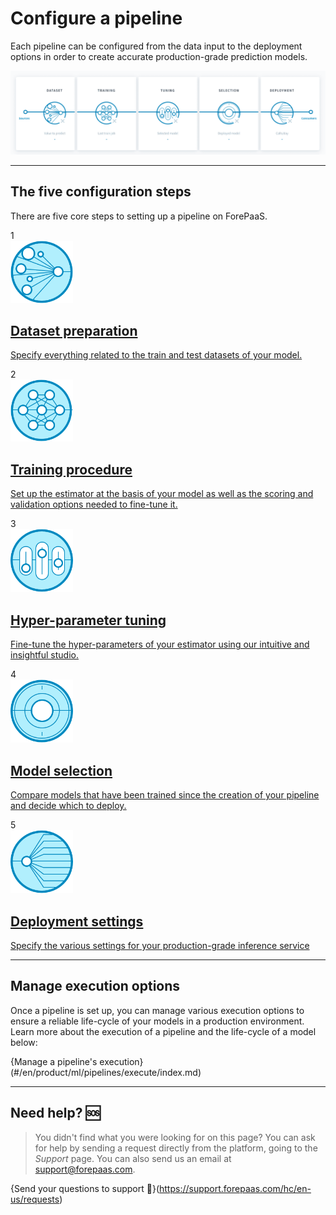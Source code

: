 # Configure a pipeline

Each pipeline can be configured from the data input to the deployment options in order to create accurate production-grade prediction models. 

![machinelearning](picts/pipeline-main-page-zoomed.png)

---
## The five configuration steps

There are five core steps to setting up a pipeline on ForePaaS.


<div class="Project-step">
   <div class="step">1</div>
   <a class="landing-link" href="#/en/product/ml/pipelines/configure/dataset/index.md">
      <img data-no-zoom src="en/product/ml/picts/dataset-icon.png" alt="Dataset" style="width:100px;height:auto;"/>
      <div class="text">
         <h2>Dataset preparation</h2>
         <p>Specify everything related to the train and test datasets of your model.</p>
      </div>
   </a>
</div>
<div class="Project-step">
   <div class="step">2</div>
   <a class="landing-link" href="#/en/product/ml/pipelines/configure/training/index.md">
      <img data-no-zoom src="en/product/ml/picts/training-icon.png" alt="Training" style="width:100px;height:auto;"/>
      <div class="text">
         <h2>Training procedure</h2>
         <p>Set up the estimator at the basis of your model as well as the scoring and validation options needed to fine-tune it.</p>
      </div>
   </a>
</div>
<div class="Project-step">
   <div class="step">3</div>
   <a class="landing-link" href="#/en/product/ml/pipelines/configure/tuning/index.md">
      <img data-no-zoom src="en/product/ml/picts/tuning-icon.png" alt="Tuning" style="width:100px;height:auto;"/>
      <div class="text">
         <h2>Hyper-parameter tuning</h2>
         <p>Fine-tune the hyper-parameters of your estimator using our intuitive and insightful studio.</p>
      </div>
   </a>
</div>
<div class="Project-step">
   <div class="step">4</div>
   <a class="landing-link" href="#/en/product/ml/pipelines/configure/validation/index.md">
      <img data-no-zoom src="en/product/ml/picts/validation-icon.png" alt="Validation" style="width:100px;height:auto;"/>
      <div class="text">
         <h2>Model selection</h2>
         <p>Compare models that have been trained since the creation of your pipeline and decide which to deploy.</p>
      </div>
   </a>
</div>
<div class="Project-step">
   <div class="step">5</div>
   <a class="landing-link" href="#/en/product/ml/pipelines/configure/deployment/index.md">
      <img data-no-zoom src="en/product/ml/picts/deployment-icon.png" alt="Deployment" style="width:100px;height:auto;"/>
      <div class="text">
         <h2>Deployment settings</h2>
         <p>Specify the various settings for your production-grade inference service</p>
      </div>
   </a>
</div>

---
## Manage execution options

Once a pipeline is set up, you can manage various execution options to ensure a reliable life-cycle of your models in a production environment. Learn more about the execution of a pipeline and the life-cycle of a model below:

{Manage a pipeline's execution}(#/en/product/ml/pipelines/execute/index.md)

---
##  Need help? 🆘

> You didn't find what you were looking for on this page? You can ask for help by sending a request directly from the platform, going to the *Support* page. You can also send us an email at support@forepaas.com.

{Send your questions to support 🤔}(https://support.forepaas.com/hc/en-us/requests)